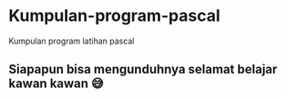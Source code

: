 # Kumpulan-program-pascal
Kumpulan program latihan pascal 

## Siapapun bisa mengunduhnya selamat belajar kawan kawan 😅

